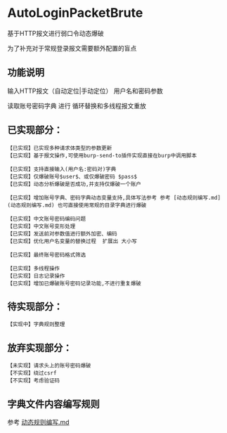 # AutoLoginPacketBrute

基于HTTP报文进行弱口令动态爆破

为了补充对于常规登录报文需要额外配置的盲点

## 功能说明

输入HTTP报文（自动定位|手动定位） 用户名和密码参数

读取账号密码字典 进行 循环替换和多线程报文重放

## 已实现部分：

```
【已实现】已实现多种请求体类型的参数更新
【已实现】基于报文操作,可使用burp-send-to插件实现直接在burp中调用脚本

【已实现】支持直接输入(用户名:密码对)字典
【已实现】仅爆破账号$user$、或仅爆破密码 $pass$
【已实现】动态分析爆破是否成功,并支持仅爆破一个账户

【已实现】增加账号字典、密码字典动态变量支持,具体写法参考 参考 [动态规则编写.md](动态规则编写.md) 也可直接使用常规的目录字典进行爆破

【已实现】中文账号密码编码问题
【已实现】中文账号变形处理
【已实现】发送前对参数值进行额外加密、编码
【已实现】优化用户名变量的替换过程  扩展出 大小写

【已实现】最终账号密码格式筛选

【已实现】多线程操作
【已实现】日志记录操作
【已实现】增加已爆破账号密码记录功能,不进行重复爆破

```

## 待实现部分：

```
【实现中】字典规则整理
```

## 放弃实现部分：

```
【未实现】请求头上的账号密码爆破
【不实现】绕过csrf
【不实现】考虑验证码
```

## 字典文件内容编写规则

参考 [动态规则编写.md](动态规则编写.md)

